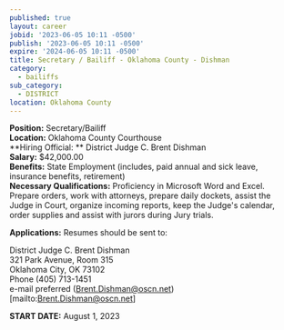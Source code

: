 ```yaml
---
published: true
layout: career
jobid: '2023-06-05 10:11 -0500'
publish: '2023-06-05 10:11 -0500'
expire: '2024-06-05 10:11 -0500'
title: Secretary / Bailiff - Oklahoma County - Dishman
category:
  - bailiffs
sub_category:
  - DISTRICT
location: Oklahoma County
---
```

**Position:** Secretary/Bailiff  
**Location:** Oklahoma County Courthouse  
**Hiring Official: ** District Judge C. Brent Dishman  
**Salary:** $42,000.00  
**Benefits:** State Employment (includes, paid annual and sick leave, insurance benefits, retirement)  
**Necessary Qualifications:** Proficiency in Microsoft Word and Excel.  Prepare orders, work with attorneys, prepare daily dockets, assist the Judge in Court, organize incoming reports, keep the Judge's calendar, order supplies and assist with jurors during Jury trials.
					
**Applications:** Resumes should be sent to:

District Judge C. Brent Dishman  
321 Park Avenue, Room 315  
Oklahoma City, OK  73102  
Phone (405) 713-1451  
e-mail preferred (Brent.Dishman@oscn.net)[mailto:Brent.Dishman@oscn.net]

**START DATE:** August 1, 2023
